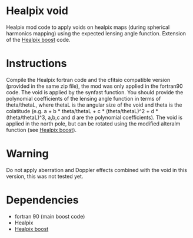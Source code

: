 # Healpix void
Healpix mod code to apply voids on healpix maps (during spherical harmonics mapping) using the expected lensing angle function. Extension of the [Healpix boost](https://github.com/mquartin/healpix-boost) code.

# Instructions

Compile the Healpix fortran code and the cfitsio compatible version (provided in the same zip file), the mod was only applied in the fortran90 code. The void is applied by the synfast function. You should provide the polynomial coefficients of the lensing angle function in terms of theta/thetaL, where thetaL is the angular size of the void and theta is the colatitude (e.g. a + b * theta/thetaL + c * (theta/thetaL)^2 + d * (theta/thetaL)^3, a,b,c and d are the polynomial coefficients). The void is applied in the north pole, but can be rotated using the modified alteralm function (see [Healpix boost](https://github.com/mquartin/healpix-boost)).

# Warning

Do not apply aberration and Doppler effects combined with the void in this version, this was not tested yet.

# Dependencies
* fortran 90 (main boost code)
* Healpix
* [Healpix boost](https://github.com/mquartin/healpix-boost)
